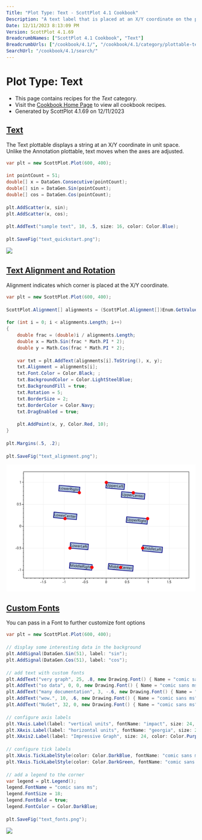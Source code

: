 ```yaml
---
Title: "Plot Type: Text - ScottPlot 4.1 Cookbook"
Description: "A text label that is placed at an X/Y coordinate on the plot (not in pixel space like an Annotation)."
Date: 12/11/2023 8:13:09 PM
Version: ScottPlot 4.1.69
BreadcrumbNames: ["ScottPlot 4.1 Cookbook", "Text"]
BreadcrumbUrls: ["/cookbook/4.1/", "/cookbook/4.1/category/plottable-text/"]
SearchUrl: "/cookbook/4.1/search/"
---
```


# Plot Type: Text
* This page contains recipes for the _Text_ category.
* Visit the [Cookbook Home Page](../../) to view all cookbook recipes.
* Generated by ScottPlot 4.1.69 on 12/11/2023
<h2><a id='text' href='/cookbook/4.1/recipes/text_quickstart/'>Text</a></h2>

The Text plottable displays a string at an X/Y coordinate in unit space. Unlike the Annotation plottable, text moves when the axes are adjusted.

```cs
var plt = new ScottPlot.Plot(600, 400);

int pointCount = 51;
double[] x = DataGen.Consecutive(pointCount);
double[] sin = DataGen.Sin(pointCount);
double[] cos = DataGen.Cos(pointCount);

plt.AddScatter(x, sin);
plt.AddScatter(x, cos);

plt.AddText("sample text", 10, .5, size: 16, color: Color.Blue);

plt.SaveFig("text_quickstart.png");
```

<img src='../../images/text_quickstart.png' class='d-block mx-auto my-5' />


<h2><a id='text-alignment-and-rotation' href='/cookbook/4.1/recipes/text_alignment/'>Text Alignment and Rotation</a></h2>

Alignment indicates which corner is placed at the X/Y coordinate.

```cs
var plt = new ScottPlot.Plot(600, 400);

ScottPlot.Alignment[] alignments = (ScottPlot.Alignment[])Enum.GetValues(typeof(ScottPlot.Alignment));

for (int i = 0; i < alignments.Length; i++)
{
    double frac = (double)i / alignments.Length;
    double x = Math.Sin(frac * Math.PI * 2);
    double y = Math.Cos(frac * Math.PI * 2);

    var txt = plt.AddText(alignments[i].ToString(), x, y);
    txt.Alignment = alignments[i];
    txt.Font.Color = Color.Black; ;
    txt.BackgroundColor = Color.LightSteelBlue;
    txt.BackgroundFill = true;
    txt.Rotation = 5;
    txt.BorderSize = 2;
    txt.BorderColor = Color.Navy;
    txt.DragEnabled = true;

    plt.AddPoint(x, y, Color.Red, 10);
}

plt.Margins(.5, .2);

plt.SaveFig("text_alignment.png");
```

<img src='../../images/text_alignment.png' class='d-block mx-auto my-5' />


<h2><a id='custom-fonts' href='/cookbook/4.1/recipes/text_fonts/'>Custom Fonts</a></h2>

You can pass in a Font to further customize font options

```cs
var plt = new ScottPlot.Plot(600, 400);

// display some interesting data in the background
plt.AddSignal(DataGen.Sin(51), label: "sin");
plt.AddSignal(DataGen.Cos(51), label: "cos");

// add text with custom fonts
plt.AddText("very graph", 25, .8, new Drawing.Font() { Name = "comic sans ms", Size = 24, Color = Color.Blue, Bold = true });
plt.AddText("so data", 0, 0, new Drawing.Font() { Name = "comic sans ms", Size = 42, Color = Color.Magenta, Bold = true });
plt.AddText("many documentation", 3, -.6, new Drawing.Font() { Name = "comic sans ms", Size = 18, Color = Color.DarkBlue, Bold = true });
plt.AddText("wow.", 10, .6, new Drawing.Font() { Name = "comic sans ms", Size = 36, Color = Color.Green, Bold = true });
plt.AddText("NuGet", 32, 0, new Drawing.Font() { Name = "comic sans ms", Size = 24, Color = Color.Gold, Bold = true });

// configure axis labels
plt.YAxis.Label(label: "vertical units", fontName: "impact", size: 24, color: Color.Red, bold: true);
plt.XAxis.Label(label: "horizontal units", fontName: "georgia", size: 24, color: Color.Blue, bold: true);
plt.XAxis2.Label(label: "Impressive Graph", size: 24, color: Color.Purple, bold: true);

// configure tick labels
plt.XAxis.TickLabelStyle(color: Color.DarkBlue, fontName: "comic sans ms", fontSize: 16);
plt.YAxis.TickLabelStyle(color: Color.DarkGreen, fontName: "comic sans ms", fontSize: 16);

// add a legend to the corner
var legend = plt.Legend();
legend.FontName = "comic sans ms";
legend.FontSize = 18;
legend.FontBold = true;
legend.FontColor = Color.DarkBlue;

plt.SaveFig("text_fonts.png");
```

<img src='../../images/text_fonts.png' class='d-block mx-auto my-5' />



